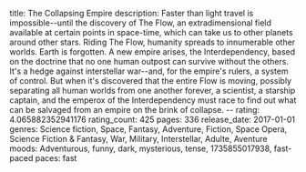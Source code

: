 title: The Collapsing Empire
description: Faster than light travel is impossible--until the discovery of The Flow, an extradimensional field available at certain points in space-time, which can take us to other planets around other stars. Riding The Flow, humanity spreads to innumerable other worlds. Earth is forgotten. A new empire arises, the Interdependency, based on the doctrine that no one human outpost can survive without the others. It's a hedge against interstellar war--and, for the empire's rulers, a system of control. But when it's discovered that the entire Flow is moving, possibly separating all human worlds from one another forever, a scientist, a starship captain, and the emperox of the Interdependency must race to find out what can be salvaged from an empire on the brink of collapse. --
rating: 4.065882352941176
rating_count: 425
pages: 336
release_date: 2017-01-01
genres: Science fiction, Space, Fantasy, Adventure, Fiction, Space Opera, Science Fiction & Fantasy, War, Military, Interstellar, Adulte, Aventure
moods: Adventurous, funny, dark, mysterious, tense, 1735855017938, fast-paced
paces: fast